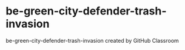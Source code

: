 # be-green-city-defender-trash-invasion
be-green-city-defender-trash-invasion created by GitHub Classroom

